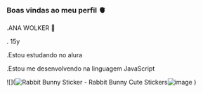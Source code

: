 ### Boas vindas ao meu perfil 🫀
.ANA WOLKER 🍒

. 15y

.Estou estudando no alura

.Estou me desenvolvendo na linguagem JavaScript

![](<img src="https://media.tenor.com/Eiq4GDTrfNkAAAAi/rabbit-bunny.gif" alt="Rabbit Bunny Sticker - Rabbit Bunny Cute Stickers"/>![image](https://github.com/anaalicewolker/anaalicewolker/assets/150843210/0aec4b35-f051-48a0-b1a0-38d8c7e66b81)
)
